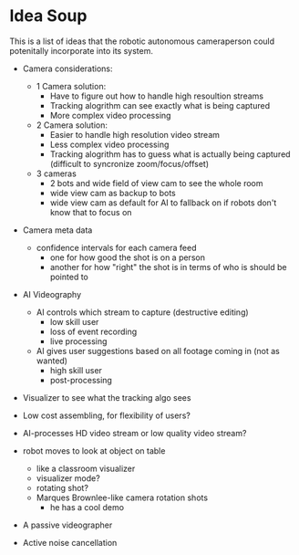 # Idea Soup
This is a list of ideas that the robotic autonomous cameraperson could potenitally incorporate into its system. 

- Camera considerations:
	- 1 Camera solution:
		- Have to figure out how to handle high resoultion streams
		- Tracking alogrithm can see exactly what is being captured
		- More complex video processing
	- 2 Camera solution:
		- Easier to handle high resolution video stream
		- Less complex video processing
		- Tracking alogrithm has to guess what is actually being captured (difficult to syncronize zoom/focus/offset)
    - 3 cameras
		- 2 bots and wide field of view cam to see the whole room
		- wide view cam as backup to bots
		- wide view cam as default for AI to fallback on if robots don't know that to focus on

- Camera meta data
    - confidence intervals for each camera feed
		- one for how good the shot is on a person
		- another for how "right" the shot is in terms of who is should be pointed to


- AI Videography
	- AI controls which stream to capture (destructive editing)
		- low skill user
		- loss of event recording
		- live processing
	- AI gives user suggestions based on all footage coming in (not as wanted)
		- high skill user
		- post-processing

- Visualizer to see what the tracking algo sees

- Low cost assembling, for flexibility of users?

- AI-processes HD video stream or low quality video stream?

- robot moves to look at object on table
	- like a classroom visualizer
	- visualizer mode?
	- rotating shot?
	- Marques Brownlee-like camera rotation shots
		- he has a cool demo

- A passive videographer

- Active noise cancellation